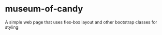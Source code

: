 # museum-of-candy
A simple web page that uses flex-box layout and other bootstrap classes for styling
